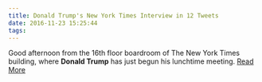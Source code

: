 ```yaml
---
title: Donald Trump's New York Times Interview in 12 Tweets
date: 2016-11-23 15:25:44
tags:
---
```

Good afternoon from the 16th floor boardroom of The New York Times building, where <b>Donald Trump</b> has just begun his lunchtime meeting.
[Read More](http://www.nytimes.com/2016/11/22/us/politics/donald-trump-times-tweets.html)